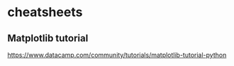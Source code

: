 # cheatsheets

## Matplotlib tutorial
https://www.datacamp.com/community/tutorials/matplotlib-tutorial-python
